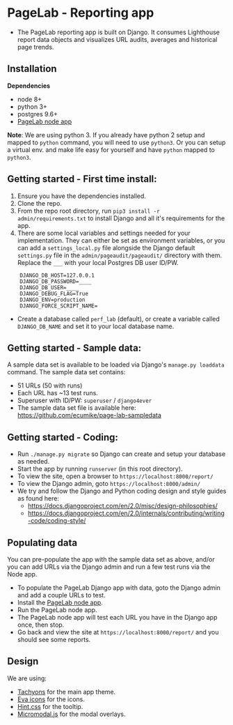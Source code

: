 # PageLab - Reporting app

* The PageLab reporting app is built on Django. It consumes Lighthouse report data objects and visualizes URL audits, averages and historical page trends.

## Installation

**Dependencies**

* node 8+
* python 3+
* postgres 9.6+
* [PageLab node app](../../pageaudit)


**Note**: We are using python 3. If you already have python 2 setup and mapped to `python` command, you will need to use `python3`. Or you can setup a virtual env. and make life easy for yourself and have `python` mapped to `python3`.



## Getting started - First time install:

1. Ensure you have the dependencies installed.
2. Clone the repo.
3. From the repo root directory, run `pip3 install -r admin/requirements.txt` to install Django and all it's requirements for the app.
4. There are some local variables and settings needed for your implementation. They can either be set as environment variables, or you can add a `settings_local.py` file alongside the Django default `settings.py` file in the `admin/pageaudit/pageaudit/` directory with them.
 Replace the `___` with your local Postgres DB user ID/PW.


```
    DJANGO_DB_HOST=127.0.0.1
    DJANGO_DB_PASSWORD=____
    DJANGO_DB_USER=____
    DJANGO_DEBUG_FLAG=True
    DJANGO_ENV=production
    DJANGO_FORCE_SCRIPT_NAME=
```
- Create a database called `perf_lab` (default), or create a variable called `DJANGO_DB_NAME` and set it to your local database name.



## Getting started - Sample data:
A sample data set is available to be loaded via Django's `manage.py loaddata` command. The sample data set contains:
- 51 URLs (50 with runs)
- Each URL has ~13 test runs.
- Superuser with ID/PW: `superuser` / `django4ever`
- The sample data set file is available here: https://github.com/ecumike/page-lab-sampledata


## Getting started - Coding:
- Run `./manage.py migrate` so Django can create and setup your database as needed.
- Start the app by running `runserver` (in this root directory).
- To view the site, open a browser to `https://localhost:8000/report/`
- To view the Django admin, goto `https://localhost:8000/admin/`
- We try and follow the Django and Python coding design and style guides as found here: 
    - https://docs.djangoproject.com/en/2.0/misc/design-philosophies/
    - https://docs.djangoproject.com/en/2.0/internals/contributing/writing-code/coding-style/


## Populating data
You can pre-populate the app with the sample data set as above, and/or you can add URLs via the Django admin and run a few test runs via the Node app.
- To populate the PageLab Django app with data, goto the Django admin and add a couple URLs to test.
- Install the [PageLab node app](../../pageaudit).
- Run the PageLab node app.
- The PageLab node app will test each URL you have in the Django app once, then stop.
- Go back and view the site at `https://localhost:8000/report/` and you should see some reports.


## Design
We are using:
- [Tachyons](https://tachyons.io/) for the main app theme.
- [Eva icons](https://akveo.github.io/eva-icons/#/) for the icons.
- [Hint.css](https://kushagragour.in/lab/hint/) for the tooltip.
- [Micromodal.js](https://micromodal.now.sh/) for the modal overlays.

